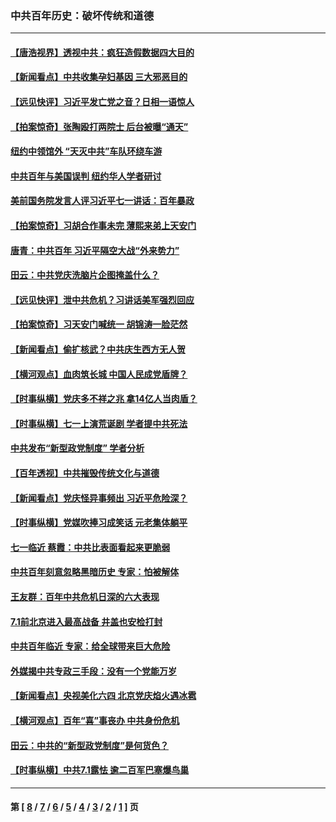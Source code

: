### 中共百年历史：破坏传统和道德
---
#### [【唐浩视界】透视中共：疯狂造假数据四大目的](../../pages/nf1176114/n13080590.md?07120430) 
#### [【新闻看点】中共收集孕妇基因 三大邪恶目的](../../pages/nf1176114/n13077182.md?07120430) 
#### [【远见快评】习近平发亡党之音？日相一语惊人](../../pages/nf1176114/n13074809.md?07120430) 
#### [【拍案惊奇】张陶殴打两院士 后台被曝“通天”](../../pages/nf1176114/n13070496.md?07120430) 
#### [纽约中领馆外 “天灭中共”车队环绕车游](../../pages/nf1176114/n13070693.md?07120430) 
#### [中共百年与美国误判 纽约华人学者研讨](../../pages/nf1176114/n13067969.md?07120430) 
#### [美前国务院发言人评习近平七一讲话：百年暴政](../../pages/nf1176114/n13066986.md?07120430) 
#### [【拍案惊奇】习胡合作事未完 薄熙来弟上天安门](../../pages/nf1176114/n13065867.md?07120430) 
#### [唐青：中共百年 习近平隔空大战“外来势力”](../../pages/nf1176114/n13065976.md?07120430) 
#### [田云：中共党庆洗脑片企图掩盖什么？](../../pages/nf1176114/n13064395.md?07120430) 
#### [【远见快评】泄中共危机？习讲话美军强烈回应](../../pages/nf1176114/n13064269.md?07120430) 
#### [【拍案惊奇】习天安门喊统一 胡锦涛一脸茫然](../../pages/nf1176114/n13063233.md?07120430) 
#### [【新闻看点】偷扩核武？中共庆生西方无人贺](../../pages/nf1176114/n13061263.md?07120430) 
#### [【横河观点】血肉筑长城 中国人民成党盾牌？](../../pages/nf1176114/n13061779.md?07120430) 
#### [【时事纵横】党庆多不祥之兆 拿14亿人当肉盾？](../../pages/nf1176114/n13061709.md?07120430) 
#### [【时事纵横】七一上演荒诞剧 学者提中共死法](../../pages/nf1176114/n13058990.md?07120430) 
#### [中共发布“新型政党制度” 学者分析](../../pages/nf1176114/n13056354.md?07120430) 
#### [【百年透视】中共摧毁传统文化与道德](../../pages/nf1176114/n13057253.md?07120430) 
#### [【新闻看点】党庆怪异事频出 习近平危险深？](../../pages/nf1176114/n13056781.md?07120430) 
#### [【时事纵横】党媒吹捧习成笑话 元老集体躺平](../../pages/nf1176114/n13056792.md?07120430) 
#### [七一临近 蔡霞：中共比表面看起来更脆弱](../../pages/nf1176114/n13056418.md?07120430) 
#### [中共百年刻意忽略黑暗历史 专家：怕被解体](../../pages/nf1176114/n13056056.md?07120430) 
#### [王友群：百年中共危机日深的六大表现](../../pages/nf1176114/n13054263.md?07120430) 
#### [7.1前北京进入最高战备 井盖也安检打封](../../pages/nf1176114/n13053641.md?07120430) 
#### [中共百年临近 专家：给全球带来巨大危险](../../pages/nf1176114/n13053663.md?07120430) 
#### [外媒揭中共专政三手段：没有一个党能万岁](../../pages/nf1176114/n13049352.md?07120430) 
#### [【新闻看点】央视美化六四 北京党庆焰火遇冰雹](../../pages/nf1176114/n13048310.md?07120430) 
#### [【横河观点】百年“喜”事丧办 中共身份危机](../../pages/nf1176114/n13049869.md?07120430) 
#### [田云：中共的“新型政党制度”是何货色？](../../pages/nf1176114/n13049010.md?07120430) 
#### [【时事纵横】中共7.1露怯 逾二百军巴塞爆鸟巢](../../pages/nf1176114/n13043076.md?07120430) 

---
#### 第 [ [8](./8.md?07120430) / [7](./7.md?07120430) / [6](./6.md?07120430) / [5](./5.md?07120430) / [4](./4.md?07120430) / [3](./3.md?07120430) / [2](./2.md?07120430) / [1](./1.md?07120430) ] 页
